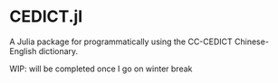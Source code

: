 # CEDICT.jl
A Julia package for programmatically using the CC-CEDICT Chinese-English dictionary.

WIP: will be completed once I go on winter break
